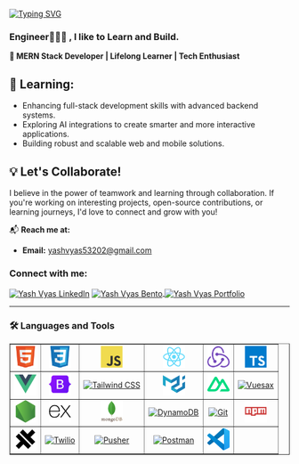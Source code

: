 [![Typing SVG](https://readme-typing-svg.herokuapp.com?color=%2338C2FF&size=24&vCenter=true&width=500&height=28&lines=Hey+there%2C+I'm+Yash+Vyas)](https://git.io/typing-svg)

###  Engineer👨🏻‍💻 , I like to Learn and Build.
**🚀 MERN Stack Developer | Lifelong Learner | Tech Enthusiast**


## 🌱 Learning:
- Enhancing full-stack development skills with advanced backend systems.  
- Exploring AI integrations to create smarter and more interactive applications.  
- Building robust and scalable web and mobile solutions.  


## 💡 Let's Collaborate!
I believe in the power of teamwork and learning through collaboration. If you're working on interesting projects, open-source contributions, or learning journeys, I'd love to connect and grow with you!  

📬 **Reach me at:**  
- **Email:** yashvyas53202@gmail.com  

### Connect with me:

<p align="left">
<a href="https://www.linkedin.com/in/yash503/" target="_blank"><img align="center" src="https://img.shields.io/badge/linkedin-%231E77B5.svg?&style=for-the-badge&logo=linkedin&logoColor=white" alt="Yash Vyas LinkedIn" height="30" width="120" /></a>
<a href="https://bento.me/yash-vyas" target="_blank">
  <img align="center" 
       src="https://img.shields.io/badge/Bento-0073e6?style=for-the-badge&logo=Bento&logoColor=white&color=000000" 
       alt="Yash Vyas Bento" 
       height="30" 
       width="100" />
</a>
<a href="https://yashh503.vercel.app/" target="_blank"><img align="center" src="https://img.shields.io/badge/Portfolio-%2316A085.svg?&style=for-the-badge&logo=vercel&logoColor=white" alt="Yash Vyas Portfolio" height="30" width="120" /></a>
</p>
<hr />

### 🛠️ Languages and Tools

<table border="1" cellpadding="10" cellspacing="0" style="border-collapse: collapse; width: 100%; text-align: center;">
  <tr>
    <td><a href="https://developer.mozilla.org/en-US/docs/Web/HTML" target="_blank"><img src="https://raw.githubusercontent.com/devicons/devicon/master/icons/html5/html5-original.svg" alt="HTML5" width="40" height="40"></a></td>
    <td><a href="https://developer.mozilla.org/en-US/docs/Web/CSS" target="_blank"><img src="https://raw.githubusercontent.com/devicons/devicon/master/icons/css3/css3-original.svg" alt="CSS3" width="40" height="40"></a></td>
    <td><a href="https://developer.mozilla.org/en-US/docs/Web/JavaScript" target="_blank"><img src="https://raw.githubusercontent.com/devicons/devicon/master/icons/javascript/javascript-original.svg" alt="JavaScript" width="40" height="40"></a></td>
    <td><a href="https://reactjs.org/" target="_blank"><img src="https://raw.githubusercontent.com/devicons/devicon/master/icons/react/react-original.svg" alt="React.js" width="40" height="40"></a></td>
    <td><a href="https://redux.js.org/" target="_blank"><img src="https://raw.githubusercontent.com/devicons/devicon/master/icons/redux/redux-original.svg" alt="Redux" width="40" height="40"></a></td>
    <td><a href="https://www.typescriptlang.org/" target="_blank"><img src="https://raw.githubusercontent.com/devicons/devicon/master/icons/typescript/typescript-original.svg" alt="TypeScript" width="40" height="40"></a></td>
  </tr>
  <tr>
    <td><a href="https://vuejs.org/" target="_blank"><img src="https://raw.githubusercontent.com/devicons/devicon/master/icons/vuejs/vuejs-original.svg" alt="Vue.js" width="40" height="40"></a></td>
    <td><a href="https://getbootstrap.com/" target="_blank"><img src="https://raw.githubusercontent.com/devicons/devicon/master/icons/bootstrap/bootstrap-original.svg" alt="Bootstrap" width="40" height="40"></a></td>
    <td><a href="https://tailwindcss.com/" target="_blank"><img src="https://www.svgrepo.com/show/374118/tailwind.svg" alt="Tailwind CSS" width="40" height="40"></a></td>
    <td><a href="https://material-ui.com/" target="_blank"><img src="https://raw.githubusercontent.com/devicons/devicon/master/icons/materialui/materialui-original.svg" alt="Material UI" width="40" height="40"></a></td>
    <td><a href="https://nuxtjs.org/" target="_blank"><img src="https://raw.githubusercontent.com/nuxt/modules/main/icons/nuxt.svg" alt="Nuxt.js" width="40" height="40"></a></td>
    <td><a href="https://vuesax.com/" target="_blank"><img src="https://lusaxweb.github.io/vuesax/vuesax-logo-beta.png" alt="Vuesax" width="40" height="40"></a></td>
  </tr>
  <tr>
    <td><a href="https://nodejs.org/" target="_blank"><img src="https://raw.githubusercontent.com/devicons/devicon/master/icons/nodejs/nodejs-original.svg" alt="Node.js" width="40" height="40"></a></td>
    <td><a href="https://expressjs.com/" target="_blank"><img src="https://raw.githubusercontent.com/devicons/devicon/master/icons/express/express-original.svg" alt="Express.js" width="40" height="40"></a></td>
    <td><a href="https://www.mongodb.com/" target="_blank"><img src="https://raw.githubusercontent.com/devicons/devicon/master/icons/mongodb/mongodb-original-wordmark.svg" alt="MongoDB" width="40" height="40"></a></td>
    <td><a href="https://aws.amazon.com/dynamodb/" target="_blank"><img src="https://upload.wikimedia.org/wikipedia/commons/f/fd/DynamoDB.png" alt="DynamoDB" width="40" height="40"></a></td>
    <td><a href="https://git-scm.com/" target="_blank"><img src="https://www.vectorlogo.zone/logos/git-scm/git-scm-icon.svg" alt="Git" width="40" height="40"></a></td>
    <td><a href="https://www.npmjs.com/" target="_blank"><img src="https://raw.githubusercontent.com/devicons/devicon/master/icons/npm/npm-original-wordmark.svg" alt="npm" width="40" height="40"></a></td>
  </tr>
  <tr>
    <td><a href="https://capacitorjs.com/" target="_blank"><img src="https://raw.githubusercontent.com/ionic-team/ionicons/main/src/svg/logo-capacitor.svg" alt="Capacitor" width="40" height="40"></a></td>
    <td><a href="https://www.twilio.com/" target="_blank"><img src="https://static-00.iconduck.com/assets.00/twilio-icon-512x512-bm2sbpa4.png" alt="Twilio" width="40" height="40"></a></td>
    <td><a href="https://pusher.com/" target="_blank"><img src="https://avatars.githubusercontent.com/u/739550?s=200&v=4" alt="Pusher" width="40" height="40"></a></td>
    <td><a href="https://www.postman.com/" target="_blank"><img src="https://www.svgrepo.com/show/354202/postman-icon.svg" alt="Postman" width="40" height="40"></a></td>
    <td><a href="https://code.visualstudio.com/" target="_blank"><img src="https://raw.githubusercontent.com/devicons/devicon/master/icons/vscode/vscode-original.svg" alt="VS Code" width="40" height="40"></a></td>
    <td></td>
  </tr>
</table>
